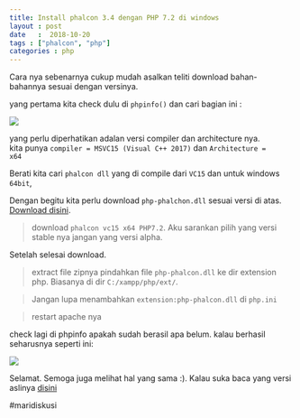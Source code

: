 ```yaml
---
title: Install phalcon 3.4 dengan PHP 7.2 di windows
layout : post
date   :  2018-10-20
tags : ["phalcon", "php"]
categories : php
---
```



Cara nya sebenarnya cukup mudah asalkan teliti download bahan-bahannya sesuai dengan versinya.

yang pertama kita check dulu di `phpinfo()` dan cari bagian ini :

![]({{site.baseurl}}/images/phpinfo.jpg)

yang perlu diperhatikan adalan versi compiler dan architecture nya.<br>
kita punya `compiler = MSVC15 (Visual C++ 2017)` dan `Architecture = 	x64`

Berati kita cari `phalcon dll` yang di compile dari `VC15` dan untuk windows `64bit`,

Dengan begitu kita perlu download `php-phalchon.dll` sesuai versi di atas.[ Download disini](https://github.com/phalcon/cphalcon/releases).


>download  `phalcon vc15 x64 PHP7.2`.
     Aku sarankan pilih yang versi stable nya jangan yang versi alpha.

Setelah selesai download.

>extract file zipnya pindahkan file `php-phalcon.dll` ke dir extension php. Biasanya di dir `C:/xampp/php/ext/`.

>Jangan lupa menambahkan `extension:php-phalcon.dll` di `php.ini`

>restart apache nya

check lagi di phpinfo apakah sudah berasil apa belum. kalau berhasil seharusnya seperti ini:

![]({{site.baseurl}}/images/phpinfo1.jpg)

Selamat. Semoga juga melihat hal yang sama :).
Kalau suka baca yang versi aslinya [disini](https://phalconphp.com/en/download/windows)

#maridiskusi